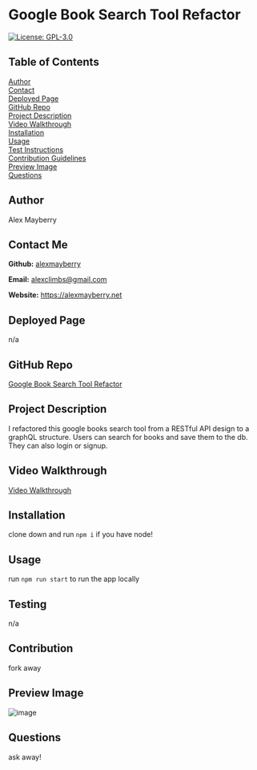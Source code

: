 
  # Google Book Search Tool Refactor

  [![License: GPL-3.0](https://img.shields.io/static/v1?label=License&message=GPL-3.0&color=green)](https://opensource.org/licenses/GPL-3.0)

  ## Table of Contents

  [Author](#author) <br>
  [Contact](#contact-me) <br>
  [Deployed Page](#deployed-page) <br>
  [GitHub Repo](#github-repo) <br>
  [Project Description](#project-description)<br>
  [Video Walkthrough](#video-walkthrough)<br>
  [Installation](#installation)<br>
  [Usage](#usage)<br>
  [Test Instructions](#testing)<br>
  [Contribution Guidelines](#contribution)<br>
  [Preview Image](#preview-image)<br>
  [Questions](#questions)<br>
 



  ## Author

  Alex Mayberry

  ## Contact Me

  **Github:** [alexmayberry](https://github.io/alexmayberry)

  **Email:** alexclimbs@gmail.com

  **Website:** https://alexmayberry.net

  ## Deployed Page
  
  n/a

  ## GitHub Repo

  [Google Book Search Tool Refactor](https://github.io/alexmayberry/book-search-engine)

  ## Project Description

  I refactored this google books search tool from a RESTful API design to a graphQL structure. Users can search for books and save them to the db. They can also login or signup.

  ## Video Walkthrough

  [Video Walkthrough](n/a)

  ## Installation

  clone down and run `npm i` if you have node!

  ## Usage

  run `npm run start` to run the app locally

  ## Testing

  n/a

  ## Contribution

  fork away

  ## Preview Image

  ![image](./demo/search_screenshot.PNG)

  ## Questions

  ask away!